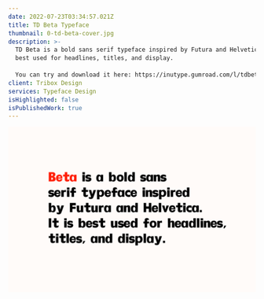 ```yaml
---
date: 2022-07-23T03:34:57.021Z
title: TD Beta Typeface
thumbnail: 0-td-beta-cover.jpg
description: >-
  TD Beta is a bold sans serif typeface inspired by Futura and Helvetica. It is
  best used for headlines, titles, and display.

  You can try and download it here: https://inutype.gumroad.com/l/tdbeta
client: Tribox Design
services: Typeface Design
isHighlighted: false
isPublishedWork: true
---
```

![](td-beta-2.png)